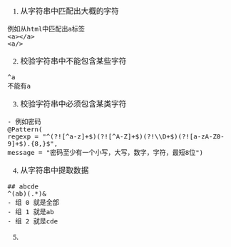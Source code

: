 <span  style="font-family: Simsun,serif; font-size: 17px; ">

1. 从字符串中匹配出大概的字符
~~~
例如从html中匹配出a标签
<a></a>
<a/>
~~~
2. 校验字符串中不能包含某些字符
~~~
^a
不能有a
~~~
3. 校验字符串中必须包含某类字符
~~~
- 例如密码
@Pattern(
regexp = "^(?![^a-z]+$)(?![^A-Z]+$)(?!\\D+$)(?![a-zA-Z0-9]+$).{8,}$", 
message = "密码至少有一个小写，大写，数字，字符，最短8位")

~~~
4. 从字符串中提取数据
~~~
## abcde
^(ab)(.*)&
- 组 0 就是全部
- 组 1 就是ab
- 组 2 就是cde
~~~
5. 

</span>